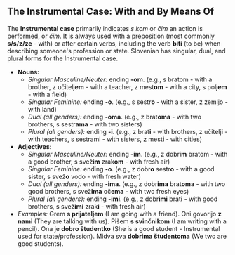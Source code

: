 ## The Instrumental Case: With and By Means Of

The **Instrumental case** primarily indicates *s kom* or *čim* an action is performed, or *čim*. It is always used with a preposition (most commonly **s/s/z/ze** - with) or after certain verbs, including the verb **biti** (to be) when describing someone's profession or state. Slovenian has singular, dual, and plural forms for the Instrumental case.

* **Nouns:**
    * *Singular Masculine/Neuter:* ending **-om**. (e.g., s bratom - with a brother, z učitelj**em** - with a teacher, z mest**om** - with a city, s polj**em** - with a field)
    * *Singular Feminine:* ending **-o**. (e.g., s sestr**o** - with a sister, z zemljo - with land)
    * *Dual (all genders):* ending **-oma**. (e.g., z brat**oma** - with two brothers, s sestr**ama** - with two sisters)
    * *Plural (all genders):* ending **-i**. (e.g., z brat**i** - with brothers, z učitelj**i** - with teachers, s sestrami - with sisters, z mest**i** - with cities)
* **Adjectives:**
    * *Singular Masculine/Neuter:* ending **-im**. (e.g., z dobr**im** bratom - with a good brother, s svež**im** zrak**om** - with fresh air)
    * *Singular Feminine:* ending **-o**. (e.g., z dobr**o** sestr**o** - with a good sister, s svež**o** vodo - with fresh water)
    * *Dual (all genders):* ending **-ima**. (e.g., z dobr**ima** brat**oma** - with two good brothers, s svež**ima** oč**ema** - with two fresh eyes)
    * *Plural (all genders):* ending **-imi**. (e.g., z dobr**imi** brat**i** - with good brothers, s svež**imi** zrak**i** - with fresh air)
* *Examples:* Grem **s prijateljem** (I am going with a friend). Oni govorijo **z nami** (They are talking with us). Pišem **s svinčnikom** (I am writing with a pencil). Ona je **dobro študentko** (She is a good student - Instrumental used for state/profession). Midva sva **dobrima študentoma** (We two are good students).